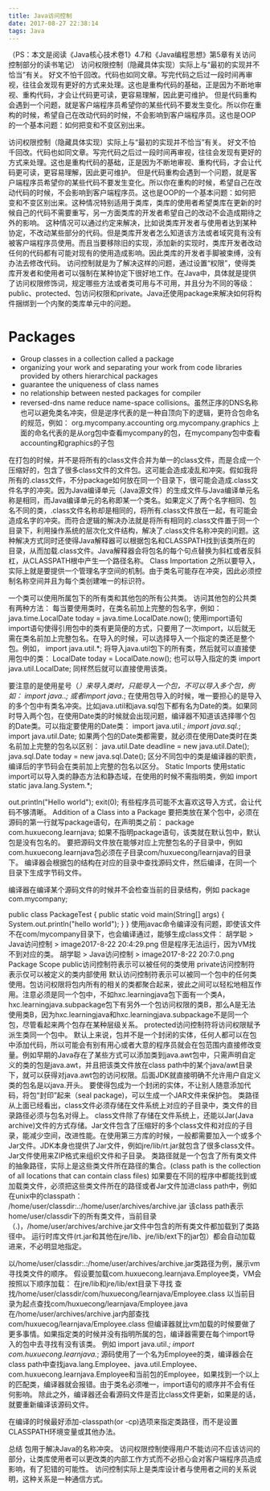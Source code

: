 ```yaml
---
title: Java访问控制
date: 2017-08-27 22:38:14
tags: Java
---
```

（PS：本文是阅读《Java核心技术卷1》4.7和《Java编程思想》第5章有关访问控制部分的读书笔记）
访问权限控制（隐藏具体实现）实际上与“最初的实现并不恰当”有关。
好文不怕千回改。代码也如同文章。写完代码之后过一段时间再审视，往往会发现有更好的方式来处理。这也是重构代码的基础，正是因为不断地审视、重构代码，才会让代码更可读，更容易理解，因此更可维护。
但是代码重构会遇到一个问题，就是客户端程序员希望你的某些代码不要发生变化。所以你在重构的时候，希望自己在改动代码的时候，不会影响到客户端程序员。这也是OOP的一个基本问题：如何把变和不变区别出来。

<!--more-->

访问权限控制（隐藏具体实现）实际上与“最初的实现并不恰当”有关。
好文不怕千回改。代码也如同文章。写完代码之后过一段时间再审视，往往会发现有更好的方式来处理。这也是重构代码的基础，正是因为不断地审视、重构代码，才会让代码更可读，更容易理解，因此更可维护。
但是代码重构会遇到一个问题，就是客户端程序员希望你的某些代码不要发生变化。所以你在重构的时候，希望自己在改动代码的时候，不会影响到客户端程序员。这也是OOP的一个基本问题：如何把变和不变区别出来。这种情况特别适用于类库，类库的使用者希望类库在更新的时候自己的代码不需要重写，另一方面类库的开发者希望自己的改动不会造成期待之外的影响。
这种情况可以通过约定来解决，比如说类库开发者与使用者达到某种协定，不改动某些部分的代码。但是类库开发者怎么知道该方法或者域究竟有没有被客户端程序员使用。而且当要移除旧的实现，添加新的实现时，类库开发者改动任何的代码都有可能对现有的使用造成影响。因此类库的开发者手脚被束缚，没有办法去修改代码。
访问控制就是为了解决这样的问题，通过设置“权限”，使得类库开发者和使用者可以强制在某种协定下很好地工作。在Java中，具体就是提供了访问权限修饰词，规定哪些方法或者类可用与不可用，并且分为不同的等级：public、protected、包访问权限和private。Java还使用package来解决如何将构件捆绑到一个内聚的类库单元中的问题。

# Packages
* Group classes in a collection called a package
* organizing your work and separating your work from code libraries provided by others
hierarchical packages
* guarantee the uniqueness of class names
* no relationship between nested packages for compiler
* reversed-dns name reduce name-space collisions。虽然正序的DNS名称也可以避免类名冲突，但是逆序代表的是一种自顶向下的逻辑，更符合包命名的规范，例如：
org.mycompany.accounting
org.mycompany.graphics
上面的命名代表的是从org包中查看mycompany的包，在mycompany包中查看accounting和graphics的子包

在打包的时候，并不是将所有的class文件合并为单一的class文件，而是合成一个压缩好的，包含了很多class文件的文件包。这可能会造成凌乱和冲突。假如我将所有的.class文件，不分package如何放在同一个目录下，很可能会造成.class文件名字的冲突。因为Java编译单元（Java源文件）的生成文件与Java编译单元名称是相同，而Java编译单元的名称即某一个类名。如果定义了两个名字相同、包名不同的类，.class文件名称却是相同的，将所有.class文件放在一起，有可能会造成名字的冲突。而符合逻辑的解决办法就是将所有相同的.class文件置于同一个目录下，利用操作系统的层次化文件结构，解决了.class文件名称冲突的问题。这种解决方式同时还使得Java解释器可以根据包名和CLASSPATH找到该类所在的目录，从而加载.class文件。Java解释器会将包名的每个句点替换为斜杠或者反斜杠，从CLASSPATH根中产生一个路径名称。
Class Importation
之所以要导入，实际上就是要提供一个管理名字空间的机制。由于类名可能存在冲突，因此必须控制名称空间并且为每个类创建唯一的标识符。

一个类可以使用所属包下的所有类和其他包的所有公共类。
访问其他包的公共类有两种方法：
每当要使用类时，在类名前加上完整的包名字，例如： java.time.LocalDate today = java.time.LocalDate.now();
使用import语句
import语句使得引用包中的类有更简便的方式，只要用了一次import，以后就无需在类名前加上完整包名。在导入的时候，可以选择导入一个指定的类还是整个包。例如，
import java.util.*;
将导入java.util包下的所有类，然后就可以直接使用包中的类： LocalDate today = LocalDate.now();
也可以导入指定的类
import java.util.LocalDate;
同样然后就可以直接使用该类。

要注意的是使用星号（*）来导入类时，只能导入一个包，不可以导入多个包，例如：
import java.*.*; 或者import java.*; 
在使用包导入的时候，唯一要担心的是导入的多个包中有类名冲突。比如java.util和java.sql包下都有名为Date的类。如果同时导入两个包，在使用Date类的时候就会出现问题，编译器不知道该选择哪个包的Date类。可以指定要使用的Date类：
import java.util.*;
import java.sql.*;
import java.util.Date;
如果两个包的Date类都需要，就必须在使用Date类时在类名前加上完整的包名以区别：
java.util.Date deadline = new java.util.Date();
java.sql.Date today = new java.sql.Date();
区分不同包中的类是编译器的职责，编译后的字节码会在类前加上完整的包名以区分。
Static Imports
使用static import可以导入类的静态方法和静态域，在使用的时候不需指明类，例如
import static java.lang.System.*;
 
out.println("Hello world");
exit(0);
有些程序员可能不太喜欢这导入方式，会让代码不够清晰。
Addition of a Class into a Package
要把类放在某个包中，必须在源码的第一行就写package语句，在声明类之前：
package com.huxuecong.learnjava;
如果不指明package语句，该类就在默认包中，默认包是没有包名的。
要把源码文件放在能够对应上完整包名的子目录中，例如com.huxuecong.learnjava包必须在子目录com/huxuecong/learnjava的目录下。
编译器会根据包的结构在对应的目录中查找源码文件，然后编译，在同一个目录下生成字节码文件。

编译器在编译某个源码文件的时候并不会检查当前的目录结构，例如
package com.mycompany;

public class PackageTest {
    public static void main(String[] args) {
        System.out.println("hello world");
    }
}
使用javac命令编译没有问题，即使该文件不在com/mycompany目录下，也会编译通过，能够生成class文件：
胡学聪 > Java访问控制 > image2017-8-22 20:4:29.png
但是程序无法运行，因为VM找不到对应的类。
胡学聪 > Java访问控制 > image2017-8-22 20:7:0.png
Package Scope
public访问控制符表示可以被任何的类使用
private访问控制符表示仅可以被定义的类内部使用
默认访问控制符表示可以被同一个包中的任何类使用。包访问权限将包内所有的相关的类都聚合起来，彼此之间可以轻松地相互作用。注意必须是同一个包中，不如hxc.learningjava包下面有一个类A，hxc.learningjava.subpackage包下有另外一个包访问权限的类B，那么A是无法使用类B，因为hxc.learningjava和hxc.learningjava.subpackage不是同一个包，尽管看起来两个包存在某种层级关系。
protected访问控制符将访问权限赋予派生类同一个包中。
默认上来说，包并不是一个封闭的实体，任何人都可以在包中添加代码，所以可能会有别有用心或者大意的程序员就会在包范围内直接修改变量。例如早期的Java存在了某些方式可以添加类到java.awt包中，只需声明自定义的类的包是java.awt，并且把该类文件放在class path中的某个java/awt目录下，就可以获得对java.awt包的访问权限。后面JDK就直接明确不允许用户自定义类的包名是以java.开头。
要使得包成为一个封闭的实体，不让别人随意添加代码，将包“封印”起来（seal package)，可以生成一个JAR文件来保护包。
类路径
从上面已经看出，class文件必须存储在文件系统上对应的子目录中，类文件的目录路径必须与包名对得上。
class文件除了存储在文件系统上，还能以Jar(Java archive)文件的方式存储。Jar文件包含了压缩好的多个class文件和对应的子目录，能减少空间，改进性能。在使用第三方库的时候，一般都需要加入一个或多个Jar文件。JDK本身也提供了Jar文件，例如jre/lib/rt.jar就包含了很多class文件。
Jar文件使用来ZIP格式来组织文件和子目录。
类路径就是一个包含了所有类文件的抽象路径，实际上是这些类文件所在路径的集合。(class path is the collection of all locations that can contain class files)
如果要在不同的程序中都能找到或加载类文件，必须把这些类文件所在的路径或者Jar文件加进class path中，例如在unix中的classpath：
/home/user/classdir:.:/home/user/archives/archive.jar
该class path表示home/user/classdir下的所有类文件，当前目录（.)，/home/user/archives/archive.jar文件中包含的所有类文件都加载到了类路径中。
运行时库文件(rt.jar和其他在jre/lib、jre/lib/ext下的jar包）都会自动加载进来，不必明显地指定。

以/home/user/classdir:.:/home/user/archives/archive.jar类路径为例，展示vm寻找类文件的顺序。
假设要加载com.huxuecong.learnjava.Employee类，VM会按照以下顺序加载：
在jre/lib和jre/lib/ext目录下寻找
查找/home/user/classdir/com/huxuecong/learnjava/Employee.class
以当前目录为起点查找com/huxuecong/learnjava/Employee.java
在/home/user/archives/archive.jar内部查找com/huxuecog/learnjava/Employee.class
但编译器就比vm加载的时候要做了更多事情。如果指定类的时候并没有指明所属的包，编译器需要在每个import导入的包中去寻找有没有该类。
例如
import java.util.*;
import com.huxuecong.learnjava.*;
源码使用了一个名为Employee的类，编译器会在class path中查找java.lang.Employee、java.util.Employee、com.huxuecong.learnjava.Employee和当前包的Employee，如果找到一个以上的匹配类，编译器就会报错。由于类名必须唯一，import语句的顺序并不会有任何影响。
除此之外，编译器还会看源码文件是否比class文件更新，如果是的话，就要重新编译该源码文件。

在编译的时候最好添加-classpath(or -cp)选项来指定类路径，而不是设置CLASSPATH环境变量或其他办法。

总结
包用于解决Java的名称冲突。
访问权限控制使得用户不能访问不应该访问的部分，让类库使用者可以更改类的内部工作方式而不必担心会对客户端程序员造成影响，有了犯错的可能性。
访问控制实际上是类库设计者与使用者之间的关系说明，这种关系是一种通信方式。
